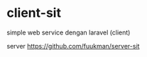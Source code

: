 # client-sit
simple web service dengan laravel (client)

server https://github.com/fuukman/server-sit
